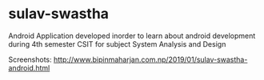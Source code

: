 # sulav-swastha
Android Application developed inorder to learn about android development during 4th semester CSIT for subject System Analysis and Design

Screenshots: http://www.bipinmaharjan.com.np/2019/01/sulav-swastha-android.html
